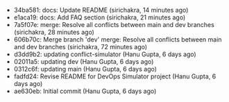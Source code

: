 - 34ba581: docs: Update README (sirichakra, 14 minutes ago)
- e1aca19: docs: Add FAQ section (sirichakra, 21 minutes ago)
- 7a5f07e: merge: Resolve all conflicts between main and dev branches (sirichakra, 28 minutes ago)
- 606b70c: Merge branch 'dev' merge: Resolve all conflicts between main and dev branches (sirichakra, 72 minutes ago)
- d3dd9b2: updating conflict-simulator (Hanu Gupta, 6 days ago)
- 02011a5: updating dev (Hanu Gupta, 6 days ago)
- 0312c6f: updating main (Hanu Gupta, 6 days ago)
- fadfd24: Revise README for DevOps Simulator project (Hanu Gupta, 6 days ago)
- ae630eb: Initial commit (Hanu Gupta, 6 days ago)